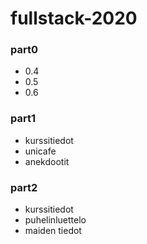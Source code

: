 # fullstack-2020

### part0
- 0.4
- 0.5
- 0.6
### part1
- kurssitiedot
- unicafe
- anekdootit
### part2
- kurssitiedot
- puhelinluettelo
- maiden tiedot
